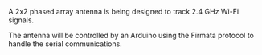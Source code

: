 A 2x2 phased array antenna is being designed to track 2.4 GHz Wi-Fi signals.

The antenna will be controlled by an Arduino using the Firmata protocol to handle
the serial communications.
